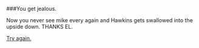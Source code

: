 ###You get jealous.  

Now you never see mike every again and Hawkins gets swallowed into the upside down. THANKS EL.    
  
[Try again.](../start.md)
